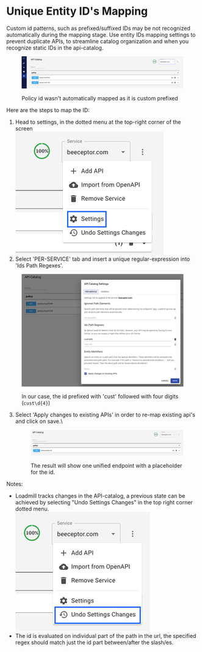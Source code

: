 # Unique Entity ID's Mapping

Custom id patterns, such as prefixed/suffixed IDs may be not recognized automatically during the mapping stage. Use entity IDs mapping settings to prevent duplicate APIs, to streamline catalog organization and when you recognize static IDs in the api-catalog.

<figure><img src="../../../.gitbook/assets/image (3) (1).png" alt=""><figcaption><p>Policy id wasn't automatically mapped as it is custom prefixed</p></figcaption></figure>

Here are the steps to map the ID:

1. Head to settings, in the dotted menu at the top-right corner of the screen\
   &#x20;![](<../../../.gitbook/assets/image (4) (1).png>)
2. Select 'PER-SERVICE' tab and insert a unique regular-expression into 'Ids Path Regexes'.

<figure><img src="../../../.gitbook/assets/image (6).png" alt=""><figcaption><p>In our case, the id prefixed with 'cust' followed with four digits (<code>cust\d{4}</code>)</p></figcaption></figure>

3.  Select 'Apply changes to existing APIs' in order to re-map existing api's and click on save.\


    <figure><img src="../../../.gitbook/assets/image (7).png" alt=""><figcaption><p>The result will show one unified endpoint with a placeholder for the id.</p></figcaption></figure>



Notes:

* Loadmill tracks changes in the API-catalog, a previous state can be achieved by selecting "Undo Settings Changes" in the top right corner dotted menu.\
  ![](<../../../.gitbook/assets/image (9).png>)
* The id is evaluated on individual part of the path in the url, the specified regex should match just the id part between/after the slash/es.
